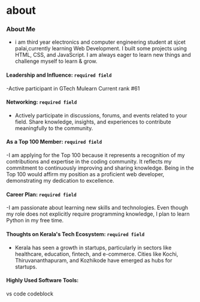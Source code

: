 # about

### About Me

- i am third year electronics and computer engineering student at sjcet palai,currently learning Web Development. I built some projects using HTML, CSS, and JavaScript. I am always eager to learn new things and challenge myself to learn & grow.



#### Leadership and Influence: `required field`

-Active participant in GTech Mulearn Current rank #61

#### Networking: `required field`

- Actively participate in discussions, forums, and events related to your field. Share knowledge, insights, and experiences to contribute meaningfully to the community.

#### As a Top 100 Member: `required field`

-I am applying for the Top 100 because it represents a recognition of my contributions and expertise in the coding community. It reflects my commitment to continuously improving and sharing knowledge. Being in the Top 100 would affirm my position as a proficient web developer, demonstrating my dedication to excellence.

#### Career Plan: `required field`

-I am passionate about learning new skills and technologies. Even though my role does not explicitly require programming knowledge, I plan to learn Python in my free time.

#### Thoughts on Kerala's Tech Ecosystem: `required field`

- Kerala has seen a growth in startups, particularly in sectors like healthcare, education, fintech, and e-commerce. Cities like Kochi, Thiruvananthapuram, and Kozhikode have emerged as hubs for startups.


#### Highly Used Software Tools:

vs code
codeblock
